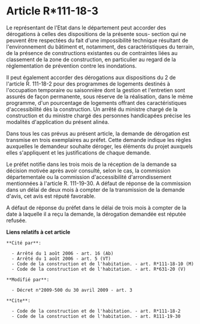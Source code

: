 # Article R*111-18-3

Le représentant de l'Etat dans le département peut accorder des dérogations à celles des dispositions de la présente sous-
section qui ne peuvent être respectées du fait d'une impossibilité technique résultant de l'environnement du bâtiment et,
notamment, des caractéristiques du terrain, de la présence de constructions existantes ou de contraintes liées au classement
de la zone de construction, en particulier au regard de la réglementation de prévention contre les inondations. 

Il peut également accorder des dérogations aux dispositions du 2 de l'article R. 111-18-2 pour des programmes de logements
destinés à l'occupation temporaire ou saisonnière dont la gestion et l'entretien sont assurés de façon permanente, sous
réserve de la réalisation, dans le même programme, d'un pourcentage de logements offrant des caractéristiques d'accessibilité
dès la construction. Un arrêté du ministre chargé de la construction et du ministre chargé des personnes handicapées précise
les modalités d'application du présent alinéa. 

Dans tous les cas prévus au présent article, la demande de dérogation est transmise en trois exemplaires au préfet. Cette
demande indique les règles auxquelles le demandeur souhaite déroger, les éléments du projet auxquels elles s'appliquent et
les justifications de chaque demande. 

Le préfet notifie dans les trois mois de la réception de la demande sa décision motivée après avoir consulté, selon le cas,
la commission départementale ou la commission d'accessibilité d'arrondissement mentionnées à l'article R. 111-19-30. A défaut
de réponse de la commission dans un délai de deux mois à compter de la transmission de la demande d'avis, cet avis est réputé
favorable.

A défaut de réponse du préfet dans le délai de trois mois à compter de la date à laquelle il a reçu la demande, la dérogation
demandée est réputée refusée.

**Liens relatifs à cet article**

	**Cité par**:

	  - Arrêté du 1 août 2006 - art. 16 (Ab)
	  - Arrêté du 1 août 2006 - art. 5 (VT)
	  - Code de la construction et de l'habitation. - art. R*111-18-10 (M)
	  - Code de la construction et de l'habitation. - art. R*631-20 (V)

	**Modifié par**:

	  - Décret n°2009-500 du 30 avril 2009 - art. 3

	**Cite**:

	  - Code de la construction et de l'habitation. - art. R*111-18-2
	  - Code de la construction et de l'habitation. - art. R111-19-30

